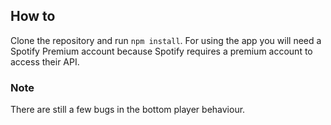 ## How to

Clone the repository and run ```npm install```. For using the app you will need a Spotify Premium account because Spotify requires a premium account to access their API.


### Note

There are still a few bugs in the bottom player behaviour.
